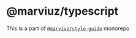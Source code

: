 # @marviuz/typescript

This is a part of [`@marviuz/style-guide`](https://style-guide.marviuz.me/) monorepo
